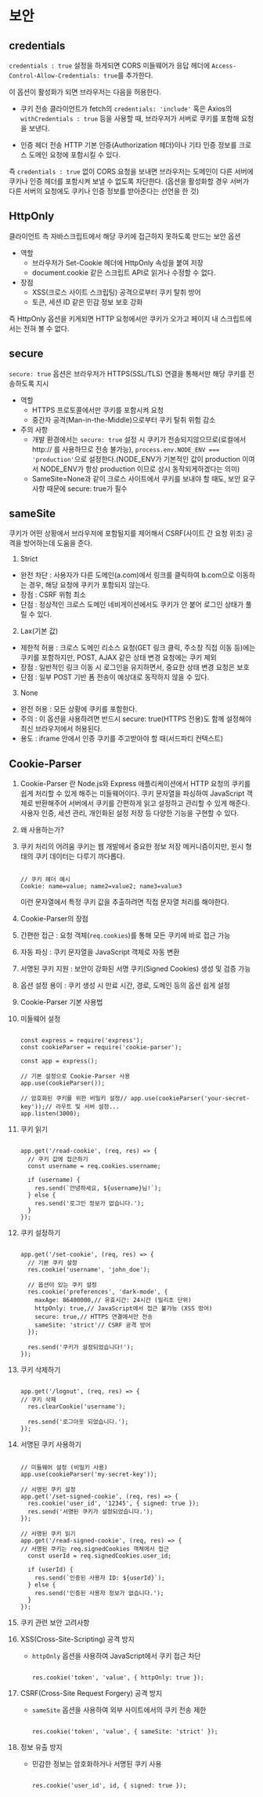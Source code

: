 # 보안

## credentials

`credentials : true` 설정을 하게되면 CORS 미들웨어가 응답 헤더에
`Access-Control-Allow-Credentials: true`를 추가한다.

이 옵션이 활성화가 되면 브라우저는 다음을 허용한다.

- 쿠키 전송
  클라이언트가 fetch의 `credentials: 'include'` 혹은 Axios의 `withCredentials : true`
  등을 사용할 때, 브라우저가 서버로 쿠키를 포함해 요청을 보낸다.

- 인증 헤더 전송
  HTTP 기본 인증(Authorization 헤더)이나 기타 인증 정보를 크로스 도메인 요청에 포함시킬 수 있다.

즉 `credentials : true` 없이 CORS 요청을 보내면 브라우저는 도메인이 다른 서버에 쿠키나 인증 헤더를 포함시켜 보낼 수 없도록 차단한다.
(옵션을 활성화할 경우 서버가 다른 서버의 요청에도 쿠키나 인증 정보를 받아준다는 선언을 한 것)

## HttpOnly

클라이언트 측 자바스크립트에서 해당 쿠키에 접근하지 못하도록 만드는 보안 옵션

- 역할
  - 브라우저가 Set-Cookie 헤더에 HttpOnly 속성을 붙여 저장
  - document.cookie 같은 스크립트 API로 읽거나 수정할 수 없다.
- 장점
  - XSS(크로스 사이트 스크립팅) 공격으로부터 쿠키 탈취 방어
  - 토큰, 세션 ID 같은 민감 정보 보호 강화

즉 HttpOnly 옵션을 키게되면 HTTP 요청에서만 쿠키가 오가고 페이지 내 스크립트에서는 전혀 볼 수 없다.

## secure

`secure: true` 옵션은 브라우저가 HTTPS(SSL/TLS) 연결을 통해서만 해당 쿠키를 전송하도록 지시

- 역할
  - HTTPS 프로토콜에서만 쿠키를 포함시켜 요청
  - 중간자 공격(Man-in-the-Middle)으로부터 쿠키 탈취 위험 감소
- 주의 사항
  - 개발 환경에서는 `secure: true` 설정 시 쿠키가 전송되지않으므로(로컬에서 http:// 를 사용하므로 전송 불가능),
    `process.env.NODE_ENV === 'production'`으로 설정한다.(NODE_ENV가 기본적인 값이 production 이여서 NODE_ENV가 항상 production 이므로 상시 동작되게하겠다는 의미)
  - SameSite=None과 같이 크로스 사이트에서 쿠키를 보내야 할 때도, 보안 요구사항 때문에 secure: true가 필수

## sameSite

쿠키가 어떤 상황에서 브라우저에 포함될지를 제어해서 CSRF(사이트 간 요청 위조) 공격을 방어하는데 도움을 준다.

1. Strict

- 완전 차단 : 사용자가 다른 도메인(a.com)에서 링크를 클릭하여 b.com으로 이동하는 경우, 해당 요청에 쿠키가 포함되지 않는다.
- 장점 : CSRF 위험 최소
- 단점 : 정상적인 크로스 도메인 네비게이션에서도 쿠키가 안 붙어 로그인 상태가 풀릴 수 있다.

2. Lax(기본 값)

- 제한적 허용 : 크로스 도메인 리소스 요청(GET 링크 클릭, 주소창 직접 이동 등)에는 쿠키를 포함하지만, POST, AJAX 같은 상태 변경 요청에는 쿠키 제외
- 장점 : 일반적인 링크 이동 시 로그인을 유지하면서, 중요한 상태 변경 요청은 보호
- 단점 : 일부 POST 기반 폼 전송이 예상대로 동작하지 않을 수 있다.

3. None

- 완전 허용 : 모든 상황에 쿠키를 포함한다.
- 주의 : 이 옵션을 사용하려면 반드시 secure: true(HTTPS 전용)도 함께 설정해야 최신 브라우저에서 허용된다.
- 용도 : iframe 안에서 인증 쿠키를 주고받아야 할 때(서드파티 컨텍스트)

## Cookie-Parser

1. Cookie-Parser 란
   Node.js와 Express 애플리케이션에서 HTTP 요청의 쿠키를 쉽게 처리할 수 있게 해주는 미들웨어이다.
   쿠키 문자열을 파싱하여 JavaScript 객체로 반환해주어 서버에서 쿠키를 간편하게 읽고 설정하고 관리할 수 있게 해준다.
   사용자 인증, 세션 관리, 개인화된 설정 저장 등 다양한 기능을 구현할 수 있다.

2. 왜 사용하는가?
3. 쿠키 처리의 어려움
   쿠키는 웹 개발에서 중요한 정보 저장 메커니즘이지만, 원시 형태의 쿠키 데이터는 다루기 까다롭다.

   ```

   // 쿠키 헤더 예시
   Cookie: name=value; name2=value2; name3=value3

   ```

   이런 문자열에서 특정 쿠키 값을 추출하려면 직접 문자열 처리를 해야한다.

4. Cookie-Parser의 장점
5. 간편한 접근 : 요청 객체(`req.cookies`)를 통해 모든 쿠키에 바로 접근 가능
6. 자동 파싱 : 쿠키 문자열을 JavaScript 객체로 자동 변환
7. 서명된 쿠키 지원 : 보안이 강화된 서명 쿠키(Signed Cookies) 생성 및 검증 가능
8. 옵션 설정 용이 : 쿠키 생성 시 만료 시간, 경로, 도메인 등의 옵션 쉽게 설정

9. Cookie-Parser 기본 사용법
10. 미들웨어 설정

    ```

    const express = require('express');
    const cookieParser = require('cookie-parser');

    const app = express();

    // 기본 설정으로 Cookie-Parser 사용
    app.use(cookieParser());

    // 암호화된 쿠키를 위한 비밀키 설정// app.use(cookieParser('your-secret-key'));// 라우트 및 서버 설정...
    app.listen(3000);

    ```

11. 쿠키 읽기

    ```

    app.get('/read-cookie', (req, res) => {
      // 쿠키 값에 접근하기
      const username = req.cookies.username;

      if (username) {
        res.send(`안녕하세요, ${username}님!`);
      } else {
        res.send('로그인 정보가 없습니다.');
      }
    });

    ```

12. 쿠키 설정하기

    ```

    app.get('/set-cookie', (req, res) => {
      // 기본 쿠키 설정
      res.cookie('username', 'john_doe');

      // 옵션이 있는 쿠키 설정
      res.cookie('preferences', 'dark-mode', {
        maxAge: 86400000,// 유효시간: 24시간 (밀리초 단위)
        httpOnly: true,// JavaScript에서 접근 불가능 (XSS 방어)
        secure: true,// HTTPS 연결에서만 전송
        sameSite: 'strict'// CSRF 공격 방어
      });

      res.send('쿠키가 설정되었습니다!');
    });

    ```

13. 쿠키 삭제하기

    ```

    app.get('/logout', (req, res) => {
    // 쿠키 삭제
      res.clearCookie('username');

      res.send('로그아웃 되었습니다.');
    });

    ```

14. 서명된 쿠키 사용하기

    ```

    // 미들웨어 설정 (비밀키 사용)
    app.use(cookieParser('my-secret-key'));

    // 서명된 쿠키 설정
    app.get('/set-signed-cookie', (req, res) => {
      res.cookie('user_id', '12345', { signed: true });
      res.send('서명된 쿠키가 설정되었습니다.');
    });

    // 서명된 쿠키 읽기
    app.get('/read-signed-cookie', (req, res) => {
    // 서명된 쿠키는 req.signedCookies 객체에서 접근
      const userId = req.signedCookies.user_id;

      if (userId) {
        res.send(`인증된 사용자 ID: ${userId}`);
      } else {
        res.send('인증된 사용자 정보가 없습니다.');
      }
    });

    ```

15. 쿠키 관련 보안 고려사항

16. XSS(Cross-Site-Scripting) 공격 방지

    - `httpOnly` 옵션을 사용하여 JavaScript에서 쿠키 접근 차단

      ```

      res.cookie('token', 'value', { httpOnly: true });

      ```

17. CSRF(Cross-Site Request Forgery) 공격 방지

    - `sameSite` 옵션을 사용하여 외부 사이트에서의 쿠키 전송 제한

      ```

      res.cookie('token', 'value', { sameSite: 'strict' });

      ```

18. 정보 유출 방지

    - 민감한 정보는 암호화하거나 서명된 쿠키 사용

      ```

      res.cookie('user_id', id, { signed: true });

      ```

